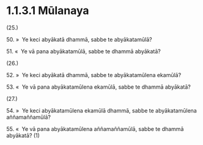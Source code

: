 # 1.1.3.1 Mūlanaya

(25.)

50\. »  Ye keci abyākatā dhammā, sabbe te abyākatamūlā?

51\. «  Ye vā pana abyākatamūlā, sabbe te dhammā abyākatā?

(26.)

52\. »  Ye keci abyākatā dhammā, sabbe te abyākatamūlena ekamūlā?

53\. «  Ye vā pana abyākatamūlena ekamūlā, sabbe te dhammā abyākatā?

(27.)

54\. »  Ye keci abyākatamūlena ekamūlā dhammā, sabbe te abyākatamūlena aññamaññamūlā?

55\. «  Ye vā pana abyākatamūlena aññamaññamūlā, sabbe te dhammā abyākatā? (1)
